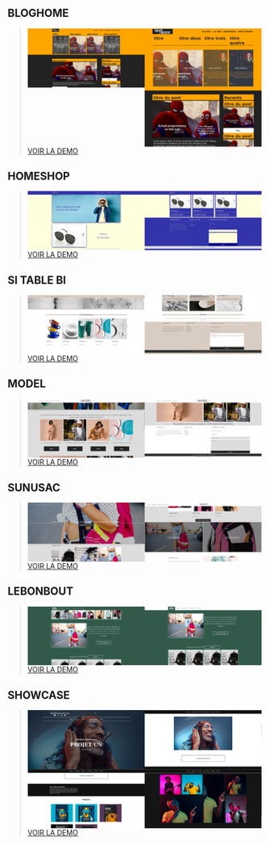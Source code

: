 ## BLOGHOME
> <div style='display:grid;grid-template-columns:repeat(2,6fr);'>
>    <img src='bloghome/preview.png' alt='preview bloghome'  width=300 />
>    <img src='bloghome/preview2.png' alt='preview bloghome' width=300 />
> </div>
> <a target='_blank' href='https://dev0ps221.github.io/landing_pages/bloghome'>VOIR LA DEMO</a>

## HOMESHOP
> <div style='display:grid;grid-template-columns:repeat(2,6fr);'>
>    <img src='homeshop/preview.png' alt='preview homeshop'  width=300 />
>    <img src='homeshop/preview2.png' alt='preview homeshop' width=300 />
> </div>
> <a target='_blank' href='https://dev0ps221.github.io/landing_pages/homeshop'>VOIR LA DEMO</a>

## SI TABLE BI
> <div style='display:grid;grid-template-columns:repeat(2,6fr);'>
>    <img src='sitablebi/preview2.png' alt='preview sitablebi'  width=300 />
>    <img src='sitablebi/preview5.png' alt='preview sitablebi' width=300 />
> </div>
> <a target='_blank' href='https://dev0ps221.github.io/landing_pages/sitablebi'>VOIR LA DEMO</a>

## MODEL
> <div style='display:grid;grid-template-columns:repeat(2,6fr);'>
>    <img src='model/preview2.png' alt='preview model'  width=300 />
>    <img src='model/preview4.png' alt='preview model' width=300 />
> </div>
> <a target='_blank' href='https://dev0ps221.github.io/landing_pages/model'>VOIR LA DEMO</a>

## SUNUSAC
> <div style='display:grid;grid-template-columns:repeat(2,6fr);'>
>    <img src='sunusac/preview.png' alt='preview sunusac'  width=300 />
>    <img src='sunusac/preview3.png' alt='preview sunusac' width=300 />
> </div>
> <a target='_blank' href='https://dev0ps221.github.io/landing_pages/sunusac'>VOIR LA DEMO</a>


## LEBONBOUT
> <div style='display:grid;grid-template-columns:repeat(2,6fr);'>
>    <img src='lebonbout/preview.png' alt='preview lebonbout'  width=300 />
>    <img src='lebonbout/preview3.png' alt='preview lebonbout' width=300 />
> </div>
> <a target='_blank' href='https://dev0ps221.github.io/landing_pages/lebonbout'>VOIR LA DEMO</a>

## SHOWCASE
> <div style='display:grid;grid-template-columns:repeat(2,6fr);'>
>    <img src='showcase/preview.png' alt='preview showcase'  width=300 />
>    <img src='showcase/preview3.png' alt='preview showcase'  width=300 />
>    <img src='showcase/preview4.png' alt='preview showcase' width=300 />
>    <img src='showcase/preview7.png' alt='preview showcase' width=300 />
> </div>
> <a target='_blank' href='https://dev0ps221.github.io/landing_pages/showcase'>VOIR LA DEMO</a>

